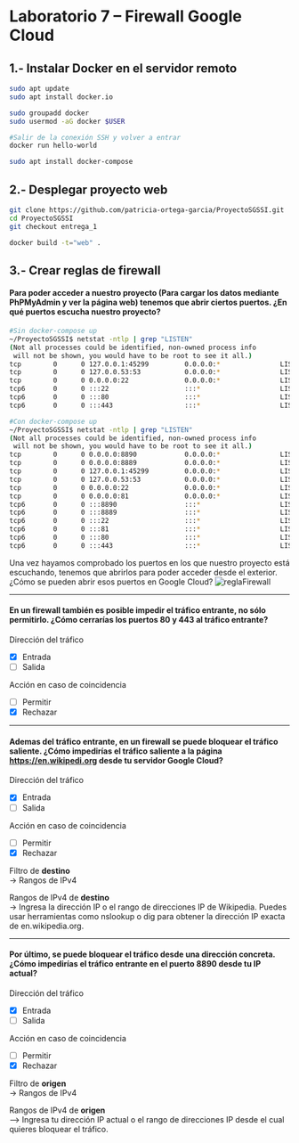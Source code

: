 # Laboratorio 7 – Firewall Google Cloud
## 1.- Instalar Docker en el servidor remoto
```bash
sudo apt update
sudo apt install docker.io

sudo groupadd docker
sudo usermod -aG docker $USER

#Salir de la conexión SSH y volver a entrar
docker run hello-world

sudo apt install docker-compose
```

## 2.- Desplegar proyecto web
```bash
git clone https://github.com/patricia-ortega-garcia/ProyectoSGSSI.git
cd ProyectoSGSSI
git checkout entrega_1

docker build -t="web" .
```

## 3.- Crear reglas de firewall
#### Para poder acceder a nuestro proyecto (Para cargar los datos mediante PhPMyAdmin y ver la página web) tenemos que abrir ciertos puertos. ¿En qué puertos escucha nuestro proyecto?
```bash
#Sin docker-compose up
~/ProyectoSGSSI$ netstat -ntlp | grep "LISTEN"
(Not all processes could be identified, non-owned process info
 will not be shown, you would have to be root to see it all.)
tcp        0      0 127.0.0.1:45299         0.0.0.0:*               LISTEN      -                   
tcp        0      0 127.0.0.53:53           0.0.0.0:*               LISTEN      -                   
tcp        0      0 0.0.0.0:22              0.0.0.0:*               LISTEN      -                   
tcp6       0      0 :::22                   :::*                    LISTEN      -                   
tcp6       0      0 :::80                   :::*                    LISTEN      -                   
tcp6       0      0 :::443                  :::*                    LISTEN      -

#Con docker-compose up
~/ProyectoSGSSI$ netstat -ntlp | grep "LISTEN"
(Not all processes could be identified, non-owned process info
 will not be shown, you would have to be root to see it all.)
tcp        0      0 0.0.0.0:8890            0.0.0.0:*               LISTEN      -       #NUEVO            
tcp        0      0 0.0.0.0:8889            0.0.0.0:*               LISTEN      -       #NUEVO                   
tcp        0      0 127.0.0.1:45299         0.0.0.0:*               LISTEN      -                   
tcp        0      0 127.0.0.53:53           0.0.0.0:*               LISTEN      -                   
tcp        0      0 0.0.0.0:22              0.0.0.0:*               LISTEN      -                   
tcp        0      0 0.0.0.0:81              0.0.0.0:*               LISTEN      -       #NUEVO                   
tcp6       0      0 :::8890                 :::*                    LISTEN      -       #NUEVO                   
tcp6       0      0 :::8889                 :::*                    LISTEN      -       #NUEVO                   
tcp6       0      0 :::22                   :::*                    LISTEN      -                   
tcp6       0      0 :::81                   :::*                    LISTEN      -       #NUEVO                   
tcp6       0      0 :::80                   :::*                    LISTEN      -                   
tcp6       0      0 :::443                  :::*                    LISTEN      -
```
  
Una vez hayamos comprobado los puertos en los que nuestro proyecto está escuchando, tenemos que abrirlos para poder acceder desde el exterior. ¿Cómo se pueden abrir esos puertos en Google Cloud?
![reglaFirewall](https://github.com/patricia-ortega-garcia/SGSSI/assets/101291369/cb8ce58b-a467-4690-8f22-83af3ae00371)

---
#### En un firewall también es posible impedir el tráfico entrante, no sólo permitirlo. ¿Cómo cerrarías los puertos 80 y 443 al tráfico entrante?

Dirección del tráfico  
- [x] Entrada  
- [ ] Salida  
  
Acción en caso de coincidencia  
- [ ] Permitir  
- [x] Rechazar

---
#### Ademas del tráfico entrante, en un firewall se puede bloquear el tráfico saliente. ¿Cómo impedirías el tráfico saliente a la página https://en.wikipedi.org desde tu servidor Google Cloud? 

Dirección del tráfico  
- [x] Entrada  
- [ ] Salida  
  
Acción en caso de coincidencia  
- [ ] Permitir  
- [x] Rechazar
  
Filtro de **destino**  
-> Rangos de IPv4  
  
Rangos de IPv4 de **destino**    
-> Ingresa la dirección IP o el rango de direcciones IP de Wikipedia. Puedes usar herramientas como nslookup o dig para obtener la dirección IP exacta de en.wikipedia.org.  

---
#### Por último, se puede bloquear el tráfico desde una dirección concreta. ¿Cómo impedirías el tráfico entrante en el puerto 8890 desde tu IP actual?
Dirección del tráfico  
- [x] Entrada  
- [ ] Salida  
  
Acción en caso de coincidencia  
- [ ] Permitir  
- [x] Rechazar  
  
Filtro de **origen**  
-> Rangos de IPv4  

Rangos de IPv4 de **origen**  
--> Ingresa tu dirección IP actual o el rango de direcciones IP desde el cual quieres bloquear el tráfico.

